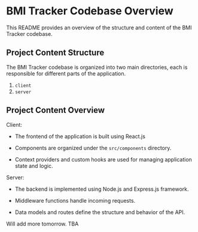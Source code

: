 # BMI Tracker Codebase Overview

This README provides an overview of the structure and content of the BMI Tracker codebase.

## Project Content Structure

The BMI Tracker codebase is organized into two main directories,
each is responsible for different parts of the application.

1. `client`
2. `server`

## Project Content Overview

Client:
- The frontend of the application is built using React.js

- Components are organized under the `src/components` directory. 

- Context providers and custom hooks are used for managing application state and logic.

Server: 
- The backend is implemented using Node.js and Express.js framework. 

- Middleware functions handle incoming requests. 

- Data models and routes define the structure and behavior of the API.

Will add more tomorrow. TBA
